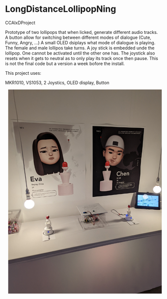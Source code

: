 # LongDistanceLollipopNing
 CCAIxDProject
 
Prototype of two lollipops that when licked, generate different audio tracks. A button allow for switching between different modes of dialogue (Cute, Funny, Angry, ...) A small OLED dsiplays what mode of dialogue is playing. The female and male lollipos take turns. A joy stick is embedded unde the lollipop. One cannot be activated until the other one has. The joystick also resets when it gets to neutral as to only play its track once then pause. This is not the final code but a version a week bofore the install.  

This project uses:

 MKR1010, VS1053, 2 Joystics, OLED display, Button
 
<img src="https://github.com/withquietintentions/LongDistanceLollipopNing/blob/main/NingInstallStill.jpg"
     alt="Still Image"
     style="width: 500px; height:AUTO; margin-left: 10px;" />
